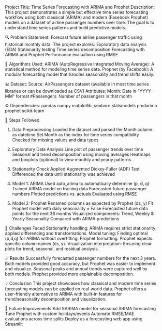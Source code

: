 Project Title: Time Series Forecasting with ARIMA and Prophet
Description:
This project demonstrates a simple but effective time series forecasting workflow using both classical (ARIMA) and modern (Facebook Prophet) models on a dataset of airline passenger numbers over time. The goal is to understand time series patterns and build predictive models.

🔍 Problem Statement:
Forecast future airline passenger traffic using historical monthly data. The project explores:
Exploratory data analysis (EDA)
Stationarity testing
Time series decomposition
Forecasting with ARIMA and Prophet
Performance evaluation using RMSE

🧠 Algorithms Used:
ARIMA (AutoRegressive Integrated Moving Average): A statistical method for modeling time series data.
Prophet (by Facebook): A modular forecasting model that handles seasonality and trend shifts easily.

📊 Dataset:
Source: AirPassengers dataset (available in most time series libraries or can be downloaded as CSV)
Attributes:
Month: Date in "YYYY-MM" format
#Passengers: Number of passengers in that month

⚙️ Dependencies:
pandas
numpy
matplotlib, seaborn
statsmodels
pmdarima
prophet
scikit-learn

🧪 Steps Followed
1. Data Preprocessing
Loaded the dataset and parsed the Month column as datetime
Set Month as the index for time series compatibility
Checked for missing values and data types

2. Exploratory Data Analysis
Line plot of passenger trends over time
Seasonal and trend decomposition using moving averages
Heatmaps and boxplots (optional) to view monthly and yearly patterns

3. Stationarity Check
Applied Augmented Dickey-Fuller (ADF) Test
Differenced the data until stationarity was achieved

4. Model 1: ARIMA
Used auto_arima to automatically determine (p, d, q)
Trained ARIMA model on training data
Forecasted future passenger numbers
Plotted predictions vs. actuals
Evaluated using RMSE

5. Model 2: Prophet
Renamed columns as expected by Prophet (ds, y)
Fit Prophet model with daily seasonality = False
Forecasted future data points for the next 36 months
Visualized components: Trend, Weekly & Yearly Seasonality
Compared with ARIMA predictions

📌 Challenges Faced
Stationarity handling: ARIMA requires strict stationarity; applied differencing and transformations.
Model tuning: Finding optimal (p,d,q) for ARIMA without overfitting.
Prophet formatting: Prophet expects specific column names (ds, y).
Visualization interpretation: Ensuring clear plots for trend, seasonal, and residual analysis.

✅ Results
Successfully forecasted passenger numbers for the next 3 years.
Both models provided good accuracy, but Prophet was easier to implement and visualize.
Seasonal peaks and annual trends were captured well by both models.
Prophet provided more explainable decomposition.


💡 Conclusion
This project showcases how classical and modern time series forecasting models can be applied on real-world data. Prophet offers a user-friendly alternative to ARIMA with built-in features for trend/seasonality decomposition and visualization.

🚀 Future Improvements
Add SARIMA model for seasonal ARIMA forecasting
Tune Prophet with custom holidays/events
Automate RMSE/MAE evaluations across time splits
Deploy as a forecasting web app using Streamlit





